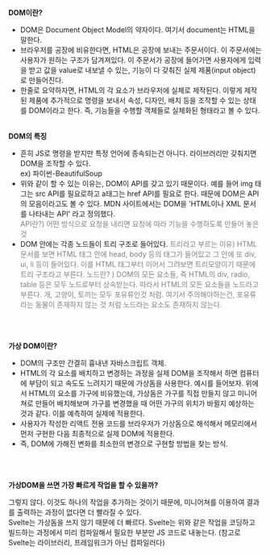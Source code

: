 **DOM이란?**  

+ DOM은 Document Object Model의 약자이다. 여기서 document는 HTML을 말한다.
+ 브라우저를 공장에 비유한다면, HTML은 공장에 보내는 주문서이다. 이 주문서에는 사용자가 원하는 구조가 담겨져있다. 이 주문서가 공장에 들어가면 사용자에게 입력을 받고 값을 value로 내보낼 수 있는, 기능이 다 갖춰진 실제 제품(input object)로 만들어진다. 
+ 한줄로 요약하자면, HTML의 각 요소가 브라우저에 실체로 제작된다. 이렇게 제작된 제품에 추가적으로 명령을 보내서 속성, 디자인, 배치 등을 조작할 수 있는 상태를 DOM이라고 한다. 즉, 기능들을 수행할 객체들로 실체화된 형태라고 볼 수 있다.
 <br></br>

**DOM의 특징**  

+ 흔히 JS로 명령을 받지만 특정 언어에 종속되는건 아니다. 라이브러리만 갖춰지면 DOM을 조작할 수 있다.  
ex) 파이썬-BeautifulSoup
+ 위와 같이 할 수 있는 이유는, DOM이 API를 갖고 있기 때문이다. 예를 들어 img 태그는 src API를 필요로하고 a태그는 href API를 필요로 한다. 때문에 DOM은 API의 모음이라고도 볼 수 있다. MDN 사이트에서는 DOM을 'HTML이나 XML 문서를 나타내는 API' 라고 정의했다.  
<span style="color: gray">API란?) 어떤 방식으로 요청을 내리면 요청에 따라 기능을 수행하도록 만들어 놓은 것</span>  
+ DOM 안에는 각종 노드들이 트리 구조로 들어있다.
<span style="color: gray">트리라고 부르는 이유) HTML 문서를 보면 HTML 태그 안에 head, body 등의 태그가 들어있고 그 안에 또 div, ui, li 등이 들어있다. 이를 HTML 태그부터 이어서 그려보면 트리모양이기 때문에 트리 구조라고 부른다.<span>
<span style="color: gray">노드란? ) DOM의 모든 요소들, 즉 HTML의 div, radio, table 등은 모두 노드로부터 상속받는다. 따라서 HTML의 모든 요소들을 노드라고 부른다. 개, 고양이, 토끼는 모두 포유류인것 처럼. 여기서 주의해야하는건, 포유류라는 동물이 존재하지 않는 것 처럼 노드라는 요소도 존재하지 않는다.<span>
 

 <br></br> 

**가상 DOM이란?**

+ DOM의 구조만 간결히 흉내낸 자바스크립트 객체.
+ HTML의 각 요소를 배치하고 변경하는 과정을 실제 DOM을 조작해서 하면 컴퓨터에 부담이 되고 속도도 느려지기 때문에 가상돔을 사용한다. 예시를 들어보자. 위에서 HTML의 요소를 가구에 비유했는데, 가상돔은 가구를 직접 만들지 않고 미니어쳐로 만들어 배치해보며 가구를 변경했을 때 어떤 가구의 위치가 바뀔지 예상하는 것과 같다. 이를 예측하여 실제에 적용한다.
+ 사용자가 작성한 리액트 전용 코드를 브라우저가 가상돔으로 해석해서 메모리에서 먼저 구현한 다음 최종적으로 실제 DOM에 적용한다.
+ 즉, DOM에 가해진 변화를 최소한의 변경으로 구현할 방법을 찾는 방식.
 

 <br></br>

**가상DOM을 쓰면 가장 빠르게 작업을 할 수 있을까?**

그렇지 않다. 이것도 하나의 작업을 추가하는 것이기 때문에, 미니어쳐를 이용하여 결과를 출력하는 과정이 없다면 더 빨라질 수 있다.  
Svelte는 가상돔을 쓰지 않기 때문에 더 빠르다. Svelte는 위와 같은 작업을 코딩하고 빌드하는 과정에서 미리 컴파일해서 필요한 부분만 JS 코드로 내놓는다. (참고로 Svelte는 라이브러리, 프레임워크가 아닌 컴파일러다)
